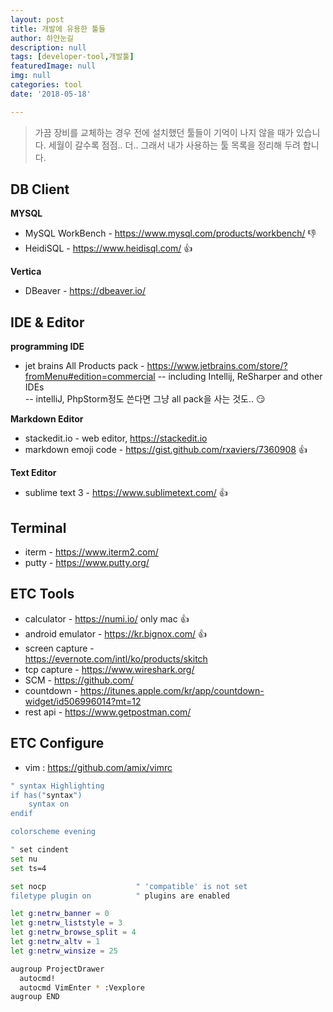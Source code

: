 ```yaml
---
layout: post
title: 개발에 유용한 툴들
author: 하얀눈길
description: null
tags: [developer-tool,개발툴]
featuredImage: null
img: null
categories: tool
date: '2018-05-18'

---
```



>가끔 장비를 교체하는 경우 전에 설치했던 툴들이 기억이 나지 않을 때가 있습니다. 세월이 갈수록 점점.. 더..
>그래서 내가 사용하는 툴 목록을 정리해 두려 합니다.


## DB Client

**MYSQL**
 - MySQL WorkBench - https://www.mysql.com/products/workbench/ :-1:
 - HeidiSQL - https://www.heidisql.com/ :+1:

**Vertica**
 - DBeaver - https://dbeaver.io/


## IDE & Editor

**programming IDE**
 - jet brains All Products pack - https://www.jetbrains.com/store/?fromMenu#edition=commercial
 -- including Intellij, ReSharper and other IDEs  
 -- intelliJ, PhpStorm정도 쓴다면 그냥 all pack을 사는 것도.. :smirk:

**Markdown Editor**
 - stackedit.io - web editor, https://stackedit.io
 - markdown emoji code - https://gist.github.com/rxaviers/7360908 :+1:

**Text Editor**
 - sublime text 3 - https://www.sublimetext.com/ :+1:

## Terminal
 - iterm - https://www.iterm2.com/
 - putty - https://www.putty.org/


## ETC Tools

 - calculator - https://numi.io/ only mac :+1:
 - android emulator - https://kr.bignox.com/ :+1:
 - screen capture -  
https://evernote.com/intl/ko/products/skitch
 - tcp capture - https://www.wireshark.org/
 - SCM - https://github.com/
 - countdown - https://itunes.apple.com/kr/app/countdown-widget/id506996014?mt=12
 - rest api - https://www.getpostman.com/

## ETC Configure

 - vim : https://github.com/amix/vimrc

```bash
" syntax Highlighting
if has("syntax")
    syntax on
endif

colorscheme evening

" set cindent
set nu
set ts=4

set nocp                    " 'compatible' is not set
filetype plugin on          " plugins are enabled

let g:netrw_banner = 0
let g:netrw_liststyle = 3
let g:netrw_browse_split = 4
let g:netrw_altv = 1
let g:netrw_winsize = 25

augroup ProjectDrawer
  autocmd!
  autocmd VimEnter * :Vexplore
augroup END
```



